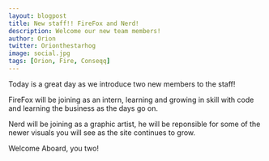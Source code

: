 ```yaml
---
layout: blogpost
title: New staff!! FireFox and Nerd!
description: Welcome our new team members!
author: Orion
twitter: Orionthestarhog
image: social.jpg
tags: [Orion, Fire, Conseqq]
---
```


Today is a great day as we introduce two new members to the staff!

FireFox will be joining as an intern, learning and growing in skill with code and learning the business as the days go on.

Nerd will be joining as a graphic artist, he will be reponsible for some of the newer visuals you will see as the site continues to grow.

Welcome Aboard, you two!
